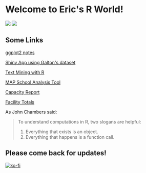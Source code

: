 # Welcome to Eric's R World!

![](http://d3gnp09177mxuh.cloudfront.net/tech-page-images/r.png) ![](https://www.rstudio.com/wp-content/uploads/2015/10/r-packages.png)

## Some Links

[ggplot2 notes](https://privefl.github.io/R-presentation/ggplot2.html#1)

[Shiny App using Galton's dataset](https://eleakin.shinyapps.io/DDP3/)

[Text Mining with R](http://tidytextmining.com/)

[MAP School Analysis Tool](https://grahampicard.shinyapps.io/shinydashboard-map/)

[Capacity Report](https://app.powerbi.com/view?r=eyJrIjoiZTlhYjNmOWUtMzAzZC00NGFhLThlOTctY2I5NzRjNDI0Njc0IiwidCI6IjFiZTU3MzczLTFiMzMtNGRjOS05OTBhLWE0MTYwOGVjZjM5YiIsImMiOjN9&pageName=ReportSection)

[Facility Totals](https://app.powerbi.com/view?r=eyJrIjoiMzQ0NGU1NTUtZDhmNC00MmNiLThkYmMtMGJjNTQ5OGViY2I0IiwidCI6IjFiZTU3MzczLTFiMzMtNGRjOS05OTBhLWE0MTYwOGVjZjM5YiIsImMiOjN9)

As John Chambers said:
>To understand computations in R, two slogans are helpful:  
>1. Everything that exists is an object. 
>2. Everything that happens is a function call.

## Please come back for updates!

[![ko-fi](https://www.ko-fi.com/img/donate_sm.png)](https://ko-fi.com/T6T6I7Y4)
